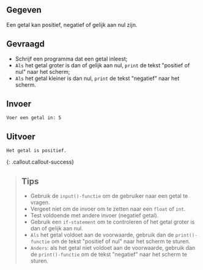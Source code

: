 ## Gegeven
Een getal kan positief, negatief of gelijk aan nul zijn.

## Gevraagd
* Schrijf een programma dat een getal inleest;
* `Als` het getal groter is dan of gelijk aan nul, `print` de tekst "positief of nul" naar het scherm;
* `Als` het getal kleiner is dan nul, `print` de tekst "negatief" naar het scherm.

## Invoer
```
Voer een getal in: 5
```

## Uitvoer
```
Het getal is positief. 
```

{: .callout.callout-success}
>## Tips
>* Gebruik de `input()-functie` om de gebruiker naar een getal te vragen. 
>* Vergeet niet om de invoer om te zetten naar een `float` of `int`.
>* Test voldoende met andere invoer (negatief getal). 
>* Gebruik een `if-statement` om te controleren of het getal groter is dan of gelijk aan nul.
>* `Als` het getal voldoet aan de voorwaarde, gebruik dan de `print()-functie` om de tekst "positief of nul" naar het scherm te sturen.
>* `Anders`: als het getal niet voldoet aan de voorwaarde, gebruik dan de `print()-functie` om de tekst "negatief" naar het scherm te sturen.
